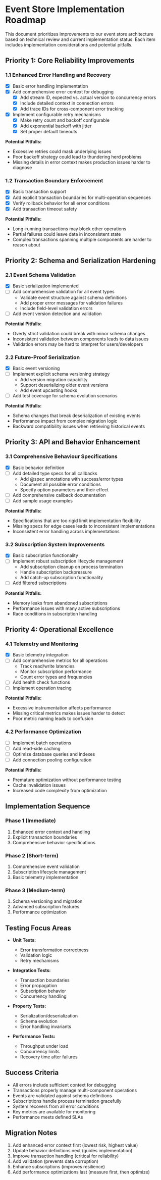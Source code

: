 # Event Store Implementation Roadmap

This document prioritizes improvements to our event store architecture based on technical review and current implementation status. Each item includes implementation considerations and potential pitfalls.

## Priority 1: Core Reliability Improvements

### 1.1 Enhanced Error Handling and Recovery
- [x] Basic error handling implementation
- [x] Add comprehensive error context for debugging
  - [x] Add stream ID, expected vs. actual version to concurrency errors
  - [x] Include detailed context in connection errors
  - [x] Add trace IDs for cross-component error tracking
- [x] Implement configurable retry mechanisms
  - [x] Make retry count and backoff configurable
  - [x] Add exponential backoff with jitter
  - [x] Set proper default timeouts

**Potential Pitfalls:**
- Excessive retries could mask underlying issues
- Poor backoff strategy could lead to thundering herd problems
- Missing details in error context makes production issues harder to diagnose

### 1.2 Transaction Boundary Enforcement
- [x] Basic transaction support
- [x] Add explicit transaction boundaries for multi-operation sequences
- [x] Verify rollback behavior for all error conditions
- [x] Add transaction timeout safety

**Potential Pitfalls:**
- Long-running transactions may block other operations
- Partial failures could leave data in inconsistent state
- Complex transactions spanning multiple components are harder to reason about

## Priority 2: Schema and Serialization Hardening

### 2.1 Event Schema Validation
- [x] Basic serialization implemented
- [ ] Add comprehensive validation for all event types
  - Validate event structure against schema definitions
  - Add proper error messages for validation failures
  - Include field-level validation errors
- [ ] Add event version detection and validation

**Potential Pitfalls:**
- Overly strict validation could break with minor schema changes
- Inconsistent validation between components leads to data issues
- Validation errors may be hard to interpret for users/developers

### 2.2 Future-Proof Serialization
- [x] Basic event versioning
- [ ] Implement explicit schema versioning strategy
  - Add version migration capability
  - Support deserializing older event versions
  - Add event upcasting hooks
- [ ] Add test coverage for schema evolution scenarios

**Potential Pitfalls:**
- Schema changes that break deserialization of existing events
- Performance impact from complex migration logic
- Backward compatibility issues when retrieving historical events

## Priority 3: API and Behavior Enhancement

### 3.1 Comprehensive Behaviour Specifications
- [x] Basic behavior definition
- [ ] Add detailed type specs for all callbacks
  - Add @spec annotations with success/error types
  - Document all possible error conditions
  - Specify option parameters and their effect
- [ ] Add comprehensive callback documentation
- [ ] Add sample usage examples

**Potential Pitfalls:**
- Specifications that are too rigid limit implementation flexibility
- Missing specs for edge cases leads to inconsistent implementations
- Inconsistent error handling across implementations

### 3.2 Subscription System Improvements
- [x] Basic subscription functionality
- [ ] Implement robust subscription lifecycle management
  - Add subscription cleanup on process termination
  - Handle subscription backpressure
  - Add catch-up subscription functionality
- [ ] Add filtered subscriptions

**Potential Pitfalls:**
- Memory leaks from abandoned subscriptions
- Performance issues with many active subscriptions
- Race conditions in subscription handling

## Priority 4: Operational Excellence

### 4.1 Telemetry and Monitoring
- [x] Basic telemetry integration
- [ ] Add comprehensive metrics for all operations
  - Track read/write latencies
  - Monitor subscription performance
  - Count error types and frequencies
- [ ] Add health check functions
- [ ] Implement operation tracing

**Potential Pitfalls:**
- Excessive instrumentation affects performance
- Missing critical metrics makes issues harder to detect
- Poor metric naming leads to confusion

### 4.2 Performance Optimization
- [ ] Implement batch operations
- [ ] Add read-side caching
- [ ] Optimize database queries and indexes
- [ ] Add connection pooling configuration

**Potential Pitfalls:**
- Premature optimization without performance testing
- Cache invalidation issues
- Increased code complexity from optimization

## Implementation Sequence

### Phase 1 (Immediate)
1. Enhanced error context and handling
2. Explicit transaction boundaries
3. Comprehensive behavior specifications

### Phase 2 (Short-term)
1. Comprehensive event validation
2. Subscription lifecycle management
3. Basic telemetry implementation

### Phase 3 (Medium-term)
1. Schema versioning and migration
2. Advanced subscription features
3. Performance optimization

## Testing Focus Areas

- **Unit Tests:**
  - Error transformation correctness
  - Validation logic
  - Retry mechanisms

- **Integration Tests:**
  - Transaction boundaries
  - Error propagation
  - Subscription behavior
  - Concurrency handling

- **Property Tests:**
  - Serialization/deserialization
  - Schema evolution
  - Error handling invariants

- **Performance Tests:**
  - Throughput under load
  - Concurrency limits
  - Recovery time after failures

## Success Criteria

- All errors include sufficient context for debugging
- Transactions properly manage multi-component operations
- Events are validated against schema definitions
- Subscriptions handle process termination gracefully
- System recovers from all error conditions
- Key metrics are available for monitoring
- Performance meets defined SLAs

## Migration Notes

1. Add enhanced error context first (lowest risk, highest value)
2. Update behavior definitions next (guides implementation)
3. Improve transaction handling (critical for reliability)
4. Add validation (prevents data corruption)
5. Enhance subscriptions (improves resilience)
6. Add performance optimizations last (measure first, then optimize) 